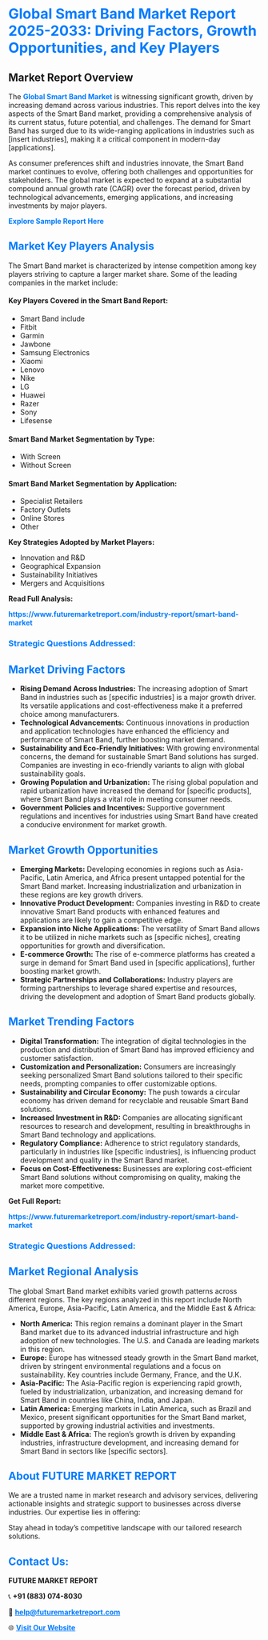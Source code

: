 <h1 style="color: #007BFF;">Global Smart Band Market Report 2025-2033: Driving Factors, Growth Opportunities, and Key Players</h1>

<section id="overview">
<h2>Market Report Overview</h2>
<p>The <a href="https://www.futuremarketreport.com/industry-report/smart-band-market" style="color: #007BFF; text-decoration: none;"><strong>Global Smart Band Market</strong></a> is witnessing significant growth, driven by increasing demand across various industries. This report delves into the key aspects of the Smart Band market, providing a comprehensive analysis of its current status, future potential, and challenges. The demand for Smart Band has surged due to its wide-ranging applications in industries such as [insert industries], making it a critical component in modern-day [applications].</p>
<p>As consumer preferences shift and industries innovate, the Smart Band market continues to evolve, offering both challenges and opportunities for stakeholders. The global market is expected to expand at a substantial compound annual growth rate (CAGR) over the forecast period, driven by technological advancements, emerging applications, and increasing investments by major players.</p>
</section>

<section id="overview">
<p><a href="https://www.futuremarketreport.com/request-sample/reportId=96797" style="color: #007BFF; text-decoration: none;"><strong>Explore Sample Report Here</strong></a></p>
</section>

<section id="key-players">
<h2 style="color: #007BFF;">Market Key Players Analysis</h2>
<p>The Smart Band market is characterized by intense competition among key players striving to capture a larger market share. Some of the leading companies in the market include:</p>
<h4>Key Players Covered in the Smart Band Report:</h4>
<ul><li>Smart Band include</li><li>Fitbit</li><li>Garmin</li><li>Jawbone</li><li>Samsung Electronics</li><li>Xiaomi</li><li>Lenovo</li><li>Nike</li><li>LG</li><li>Huawei</li><li>Razer</li><li>Sony</li><li>Lifesense</li></ul>
<h4>Smart Band Market Segmentation by Type:</h4>
<ul><li>With Screen</li><li>Without Screen</li></ul>

<h4>Smart Band Market Segmentation by Application:</h4>
<ul><li>Specialist Retailers</li><li>Factory Outlets</li><li>Online Stores</li><li>Other</li></ul>
<p><strong>Key Strategies Adopted by Market Players:</strong></p>
<ul>
<li>Innovation and R&D</li>
<li>Geographical Expansion</li>
<li>Sustainability Initiatives</li>
<li>Mergers and Acquisitions</li>
</ul>
</section>

<section>
<p><strong>Read Full Analysis: </strong></p><a href="https://www.futuremarketreport.com/industry-report/smart-band-market" style="color: #007BFF; text-decoration: none;"><strong>https://www.futuremarketreport.com/industry-report/smart-band-market</strong></a>
<h3 style="color: #007BFF;">Strategic Questions Addressed:</h3>
</section>

<section id="driving-factors">
<h2 style="color: #007BFF;">Market Driving Factors</h2>
<ul>
<li><strong>Rising Demand Across Industries:</strong> The increasing adoption of Smart Band in industries such as [specific industries] is a major growth driver. Its versatile applications and cost-effectiveness make it a preferred choice among manufacturers.</li>
<li><strong>Technological Advancements:</strong> Continuous innovations in production and application technologies have enhanced the efficiency and performance of Smart Band, further boosting market demand.</li>
<li><strong>Sustainability and Eco-Friendly Initiatives:</strong> With growing environmental concerns, the demand for sustainable Smart Band solutions has surged. Companies are investing in eco-friendly variants to align with global sustainability goals.</li>
<li><strong>Growing Population and Urbanization:</strong> The rising global population and rapid urbanization have increased the demand for [specific products], where Smart Band plays a vital role in meeting consumer needs.</li>
<li><strong>Government Policies and Incentives:</strong> Supportive government regulations and incentives for industries using Smart Band have created a conducive environment for market growth.</li>
</ul>
</section>

<section id="growth-opportunities">
<h2 style="color: #007BFF;">Market Growth Opportunities</h2>
<ul>
<li><strong>Emerging Markets:</strong> Developing economies in regions such as Asia-Pacific, Latin America, and Africa present untapped potential for the Smart Band market. Increasing industrialization and urbanization in these regions are key growth drivers.</li>
<li><strong>Innovative Product Development:</strong> Companies investing in R&D to create innovative Smart Band products with enhanced features and applications are likely to gain a competitive edge.</li>
<li><strong>Expansion into Niche Applications:</strong> The versatility of Smart Band allows it to be utilized in niche markets such as [specific niches], creating opportunities for growth and diversification.</li>
<li><strong>E-commerce Growth:</strong> The rise of e-commerce platforms has created a surge in demand for Smart Band used in [specific applications], further boosting market growth.</li>
<li><strong>Strategic Partnerships and Collaborations:</strong> Industry players are forming partnerships to leverage shared expertise and resources, driving the development and adoption of Smart Band products globally.</li>
</ul>
</section>

<section id="trending-factors">
<h2 style="color: #007BFF;">Market Trending Factors</h2>
<ul>
<li><strong>Digital Transformation:</strong> The integration of digital technologies in the production and distribution of Smart Band has improved efficiency and customer satisfaction.</li>
<li><strong>Customization and Personalization:</strong> Consumers are increasingly seeking personalized Smart Band solutions tailored to their specific needs, prompting companies to offer customizable options.</li>
<li><strong>Sustainability and Circular Economy:</strong> The push towards a circular economy has driven demand for recyclable and reusable Smart Band solutions.</li>
<li><strong>Increased Investment in R&D:</strong> Companies are allocating significant resources to research and development, resulting in breakthroughs in Smart Band technology and applications.</li>
<li><strong>Regulatory Compliance:</strong> Adherence to strict regulatory standards, particularly in industries like [specific industries], is influencing product development and quality in the Smart Band market.</li>
<li><strong>Focus on Cost-Effectiveness:</strong> Businesses are exploring cost-efficient Smart Band solutions without compromising on quality, making the market more competitive.</li>
</ul>
</section>

<section>
<p><strong>Get Full Report: </strong></p><a href="https://www.futuremarketreport.com/industry-report/smart-band-market" style="color: #007BFF; text-decoration: none;"><strong>https://www.futuremarketreport.com/industry-report/smart-band-market</strong></a>
<h3 style="color: #007BFF;">Strategic Questions Addressed:</h3>
</section>


<section id="regional-analysis">
<h2 style="color: #007BFF;">Market Regional Analysis</h2>
<p>The global Smart Band market exhibits varied growth patterns across different regions. The key regions analyzed in this report include North America, Europe, Asia-Pacific, Latin America, and the Middle East & Africa:</p>
<ul>
<li><strong>North America:</strong> This region remains a dominant player in the Smart Band market due to its advanced industrial infrastructure and high adoption of new technologies. The U.S. and Canada are leading markets in this region.</li>
<li><strong>Europe:</strong> Europe has witnessed steady growth in the Smart Band market, driven by stringent environmental regulations and a focus on sustainability. Key countries include Germany, France, and the U.K.</li>
<li><strong>Asia-Pacific:</strong> The Asia-Pacific region is experiencing rapid growth, fueled by industrialization, urbanization, and increasing demand for Smart Band in countries like China, India, and Japan.</li>
<li><strong>Latin America:</strong> Emerging markets in Latin America, such as Brazil and Mexico, present significant opportunities for the Smart Band market, supported by growing industrial activities and investments.</li>
<li><strong>Middle East & Africa:</strong> The region’s growth is driven by expanding industries, infrastructure development, and increasing demand for Smart Band in sectors like [specific sectors].</li>
</ul>
</section>

<footer>
<h2 style="color: #007BFF;">About FUTURE MARKET REPORT</h2>
<p>We are a trusted name in market research and advisory services, delivering actionable insights and strategic support to businesses across diverse industries. Our expertise lies in offering:</p>

<p>Stay ahead in today’s competitive landscape with our tailored research solutions.</p>

<h2 style="color: #007BFF;">Contact Us:</h2>
<p><strong>FUTURE MARKET REPORT</strong></p>
<p>📞 <strong>+91 (883) 074-8030</strong></p>
<p>📧 <strong><a href="mailto:help@futuremarketreport.com" style="color: #007BFF;">help@futuremarketreport.com</a></strong></p>
<p>🌐 <strong><a href="https://www.futuremarketreport.com/" style="color: #007BFF;">Visit Our Website</a></strong></p>
</footer>